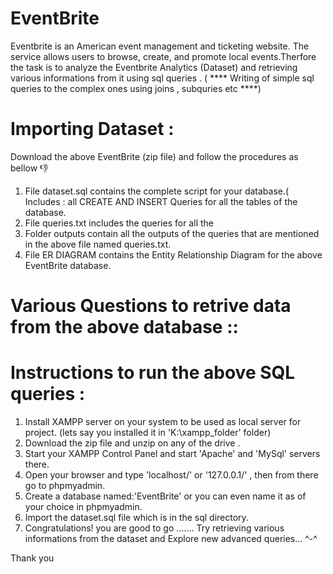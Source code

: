 # EventBrite

Eventbrite is an American event management and ticketing website. The service allows users to browse, create, and promote local events.Therfore the task is to 
analyze the Eventbrite Analytics (Dataset) and retrieving various  informations from it using sql queries .
( **** Writing of simple sql queries to the complex ones using  joins , subquries etc ****) 


# Importing Dataset :

Download the above EventBrite (zip file) and follow the procedures as bellow 👎
1. File dataset.sql contains the complete script for your database.( Includes : all CREATE AND INSERT Queries for all the tables of the database.
2. File queries.txt includes the queries for all the 
3. Folder outputs contain all the outputs of the queries that are mentioned in the above file named  queries.txt.
4. File ER DIAGRAM contains the Entity Relationship Diagram  for the above  EventBrite database.

# Various Questions to retrive data  from the above database ::











# Instructions to run  the above SQL queries :

1. Install XAMPP server on your system to be used as local server for project. (lets say you installed it in 'K:\xampp_folder' folder)
2. Download the zip file and unzip on any of the drive . 
3. Start your XAMPP Control Panel and start 'Apache' and 'MySql' servers there.
4. Open your browser and type 'localhost/' or '127.0.0.1/' , then from there go to phpmyadmin.
5. Create a database named:'EventBrite'  or you can even name it as of your choice in phpmyadmin.
6. Import the dataset.sql file which is in the sql directory.
7. Congratulations! you are good to go  ....... Try retrieving various informations from the dataset and Explore new advanced queries... ^-^

Thank you 


   





